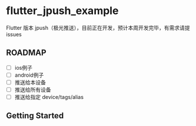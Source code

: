 # flutter_jpush_example

Flutter 版本 jpush（极光推送），目前正在开发，预计本周开发完毕，有需求请提issues

## ROADMAP

* [ ] ios例子
* [ ] android例子
* [ ] 推送给本设备
* [ ] 推送给所有设备
* [ ] 推送给指定 device/tags/alias

## Getting Started






